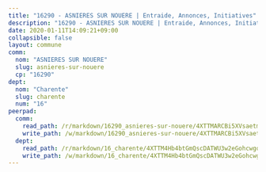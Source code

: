 ```yaml
---
title: "16290 - ASNIERES SUR NOUERE | Entraide, Annonces, Initiatives"
description: "16290 - ASNIERES SUR NOUERE | Entraide, Annonces, Initiatives"
date: 2020-01-11T14:09:21+09:00
collapsible: false
layout: commune
comm:
  nom: "ASNIERES SUR NOUERE"
  slug: asnieres-sur-nouere
  cp: "16290"
dept:
  nom: "Charente"
  slug: charente
  num: "16"
peerpad:
  comm:
    read_path: /r/markdown/16290_asnieres-sur-nouere/4XTTMARCBi5XVsaetmQNGk2i9vHLQptmDYppawcPr6DSpU5kU
    write_path: /w/markdown/16290_asnieres-sur-nouere/4XTTMARCBi5XVsaetmQNGk2i9vHLQptmDYppawcPr6DSpU5kU-K3TgUGBVsxFtUmAnZLvXf5r3QSePNUwkDck8fvbNV91nvkNuKJff4MfRWss1gFb19tS94qYBrkGzdtG3WcbBWsVwxRCvR2HtxuC3VCb8nGcyGyifNd67rbMpPmANZsTr9ozMfYv4
  dept:
    read_path: /r/markdown/16_charente/4XTTM4Hb4btGmQscDATWU3w2eGohcwgqasCDtGWVahJnAEsq8
    write_path: /w/markdown/16_charente/4XTTM4Hb4btGmQscDATWU3w2eGohcwgqasCDtGWVahJnAEsq8-K3TgU9zhAjxEMbYrSr9VB24idAgS7xBryN3TjEsJmsrToRfRc8PWUu9zDXmtMXWLR7TNqZhAPJFsnJ4QbuWpLJvHpyW2q8LZxtsaakTfiMdj4HFsc11ZXzpn4aT8zYKZzSLwV1CA
---
```


